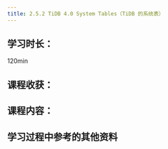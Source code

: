 ```yaml
---
title: 2.5.2 TiDB 4.0 System Tables（TiDB 的系统表）
---
```


## 学习时长：

120min

## 课程收获：



## 课程内容：

> 






## 学习过程中参考的其他资料

